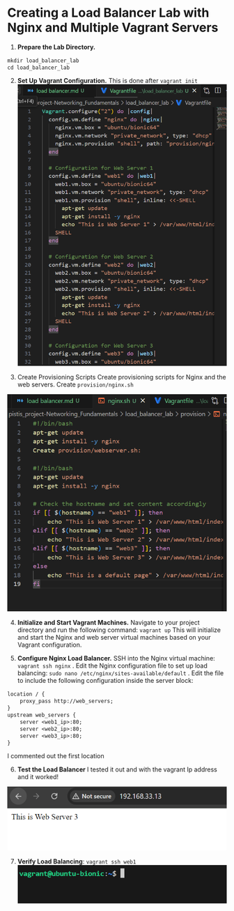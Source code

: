 # Creating a Load Balancer Lab with Nginx and Multiple Vagrant Servers

1. **Prepare the Lab Directory.**

```
mkdir load_balancer_lab
cd load_balancer_lab
```

2. **Set Up Vagrant Configuration.**
This is done after `vagrant init` 
![Vagrant](Img/vagrantfile.png)

3. Create Provisioning Scripts
Create provisioning scripts for Nginx and the web servers.
Create `provision/nginx.sh`

![Nginx](Img/ngin.png)

4. **Initialize and Start Vagrant Machines.**
Navigate to your project directory and run the following command: `vagrant up`
This will initialize and start the Nginx and web server virtual machines based on your Vagrant configuration.

5. **Configure Nginx Load Balancer.**
SSH into the Nginx virtual machine: `vagrant ssh nginx` .
Edit the Nginx configuration file to set up load balancing: `sudo nano /etc/nginx/sites-available/default` . Edit the file to include the following configuration inside the server block:
```
location / {
    proxy_pass http://web_servers;
}
upstream web_servers {
    server <web1_ip>:80;
    server <web2_ip>:80;
    server <web3_ip>:80;
}
```

I commented out the first location

6. **Test the Load Balancer**
I tested it out and with the vagrant Ip address and it worked!

![Web3](Img/server%203.png)

7. **Verify Load Balancing**: `vagrant ssh web1`
![Web1](Img/web1.png)


